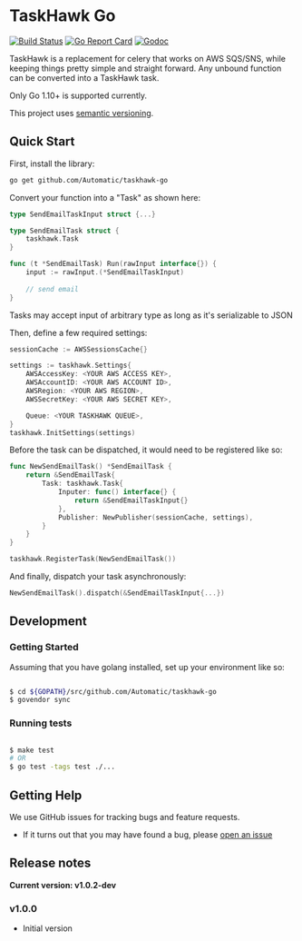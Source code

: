# TaskHawk Go

[![Build Status](https://travis-ci.org/Automatic/taskhawk-go.svg?branch=master)](https://travis-ci.org/Automatic/taskhawk-go)
[![Go Report Card](https://goreportcard.com/badge/Automatic/taskhawk-go)](https://goreportcard.com/report/Automatic/taskhawk-go)
[![Godoc](https://godoc.org/github.com/Automatic/taskhawk-go?status.svg)](http://godoc.org/github.com/Automatic/taskhawk-go)

TaskHawk is a replacement for celery that works on AWS SQS/SNS, while
keeping things pretty simple and straight forward. Any unbound function
can be converted into a TaskHawk task.

Only Go 1.10+ is supported currently.

This project uses [semantic versioning](http://semver.org/).

## Quick Start

First, install the library:

```bash
go get github.com/Automatic/taskhawk-go
```

Convert your function into a "Task" as shown here:

```go 
type SendEmailTaskInput struct {...}

type SendEmailTask struct {
    taskhawk.Task
}

func (t *SendEmailTask) Run(rawInput interface{}) {
    input := rawInput.(*SendEmailTaskInput)
    
    // send email
}
```

Tasks may accept input of arbitrary type as long as it's serializable to JSON

Then, define a few required settings:

```go 
sessionCache := AWSSessionsCache{}

settings := taskhawk.Settings{
	AWSAccessKey: <YOUR AWS ACCESS KEY>,
	AWSAccountID: <YOUR AWS ACCOUNT ID>,
    AWSRegion: <YOUR AWS REGION>,
    AWSSecretKey: <YOUR AWS SECRET KEY>,

    Queue: <YOUR TASKHAWK QUEUE>,
}
taskhawk.InitSettings(settings)
```

Before the task can be dispatched, it would need to be registered like so:

```go 
func NewSendEmailTask() *SendEmailTask {
    return &SendEmailTask{
        Task: taskhawk.Task{
            Inputer: func() interface{} {
                return &SendEmailTaskInput{}
            },
            Publisher: NewPublisher(sessionCache, settings),
        }
    }
}

taskhawk.RegisterTask(NewSendEmailTask())
```

And finally, dispatch your task asynchronously:

```go 
NewSendEmailTask().dispatch(&SendEmailTaskInput{...})
```

## Development

### Getting Started

Assuming that you have golang installed, set up your environment like so:

```bash

$ cd ${GOPATH}/src/github.com/Automatic/taskhawk-go
$ govendor sync
```

### Running tests

```bash

$ make test  
# OR
$ go test -tags test ./...
```

## Getting Help

We use GitHub issues for tracking bugs and feature requests.

* If it turns out that you may have found a bug, please [open an issue](https://github.com/Automatic/taskhawk-go/issues/new>)

## Release notes

**Current version: v1.0.2-dev**

### v1.0.0

  - Initial version
